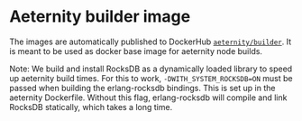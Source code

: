 # Aeternity builder image

The images are automatically published to DockerHub [`aeternity/builder`](https://hub.docker.com/r/aeternity/builder/). It is meant to be used as docker base image for aeternity node builds.

Note: We build and install RocksDB as a dynamically loaded library to speed
up aeternity build times. For this to work, `-DWITH_SYSTEM_ROCKSDB=ON` must
be passed when building the erlang-rocksdb bindings. This is set up in the
aeternity Dockerfile. Without this flag, erlang-rocksdb will compile and
link RocksDB statically, which takes a long time.
